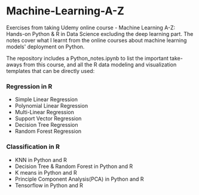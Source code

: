# Machine-Learning-A-Z
Exercises from taking Udemy online course - Machine Learning A-Z: Hands-on Python & R in Data Science excluding the deep learning part. The notes cover what I learnt from the online courses about machine learning models' deployment on Python.

The repository includes a Python_notes.ipynb to list the important take-aways from this course, and all the R data modeling and visualization templates that can be directly used:
### Regression in R
* Simple Linear Regression
* Polynomial Linear Regression
* Multi-Linear Regression
* Support Vector Regression
* Decision Tree Regression
* Random Forest Regression

### Classification in R
* KNN in Python and R
* Decision Tree & Random Forest in Python and R
* K means in Python and R
* Principle Component Analysis(PCA) in Python and R
* Tensorflow in Python and R
